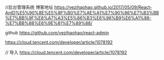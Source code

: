 

//后台管理系统
博客地址
https://yezihaohao.github.io/2017/05/09/React-AntD%E5%90%8E%E5%8F%B0%E7%AE%A1%E7%90%86%E7%B3%BB%E7%BB%9F%E8%A7%A3%E5%86%B3%E6%96%B9%E6%A1%88-%E7%BB%88%E6%9E%81%E7%89%88/

github
https://github.com/yezihaohao/react-admin

https://cloud.tencent.com/developer/article/1078192

// 导入
https://cloud.tencent.com/developer/article/1078192